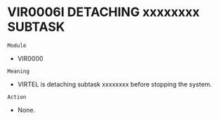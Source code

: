 # VIR0006I DETACHING xxxxxxxx SUBTASK

`Module`
- VIR0000

`Meaning`
- VIRTEL is detaching subtask xxxxxxxx before stopping the system.

`Action`
- None.
